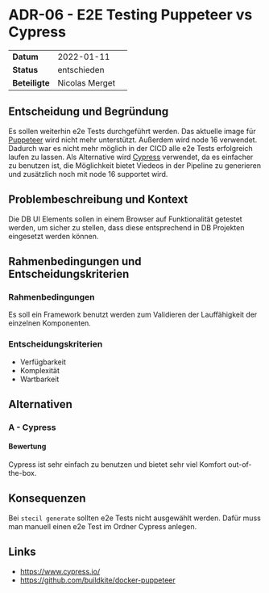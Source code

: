 # ADR-06 - E2E Testing Puppeteer vs Cypress

|                |            |     |
| -------------- | ---------- | --- |
| **Datum**      | 2022-01-11 |
| **Status**     |  entschieden          |
| **Beteiligte** |  Nicolas Merget          |

## Entscheidung und Begründung

Es sollen weiterhin e2e Tests durchgeführt werden. Das aktuelle image für [Puppeteer](https://github.com/buildkite/docker-puppeteer#deprecated) wird nicht mehr unterstützt. Außerdem wird node 16 verwendet.
Dadurch war es nicht mehr möglich in der CICD alle e2e Tests erfolgreich laufen zu lassen.
Als Alternative wird [Cypress](https://www.cypress.io/) verwendet, da es einfacher zu benutzen ist, die Möglichkeit bietet Viedeos in der Pipeline zu generieren und zusätzlich noch mit node 16 supportet wird.

## Problembeschreibung und Kontext

Die DB UI Elements sollen in einem Browser auf Funktionalität getestet werden, um sicher zu stellen, dass diese entsprechend in DB Projekten eingesetzt werden können.

## Rahmenbedingungen und Entscheidungskriterien

### Rahmenbedingungen

Es soll ein Framework benutzt werden zum Validieren der Lauffähigkeit der einzelnen Komponenten.

### Entscheidungskriterien

- Verfügbarkeit
- Komplexität
- Wartbarkeit

## Alternativen

### A - Cypress

#### Bewertung

Cypress ist sehr einfach zu benutzen und bietet sehr viel Komfort out-of-the-box.

## Konsequenzen

Bei `stecil generate` sollten e2e Tests nicht ausgewählt werden. Dafür muss man manuell einen e2e Test im Ordner Cypress anlegen.

## Links

- <https://www.cypress.io/>
- <https://github.com/buildkite/docker-puppeteer>